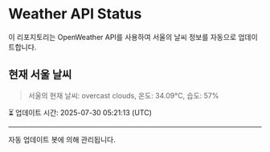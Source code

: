 
# Weather API Status

이 리포지토리는 OpenWeather API를 사용하여 서울의 날씨 정보를 자동으로 업데이트합니다.

## 현재 서울 날씨
> 서울의 현재 날씨: overcast clouds, 온도: 34.09°C, 습도: 57%

⏳ 업데이트 시간: 2025-07-30 05:21:13 (UTC)

---
자동 업데이트 봇에 의해 관리됩니다.
